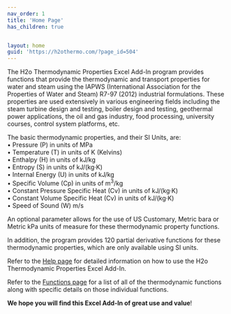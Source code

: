 ```yaml
---
nav_order: 1
title: 'Home Page'
has_children: true


layout: home
guid: 'https://h2othermo.com/?page_id=504'
---
```


The H2o Thermodynamic Properties Excel Add-In program provides functions that provide the thermodynamic and transport properties for water and steam using the IAPWS (International Association for the Properties of Water and Steam) R7-97 (2012) industrial formulations. These properties are used extensively in various engineering fields including the steam turbine design and testing, boiler design and testing, geothermal power applications, the oil and gas industry, food processing, university courses, control system platforms, etc.

The basic thermodynamic properties, and their SI Units, are:  
• Pressure (P) in units of MPa  
• Temperature (T) in units of K (Kelvins)  
• Enthalpy (H) in units of kJ/kg  
• Entropy (S) in units of kJ/(kg·K)  
• Internal Energy (U) in units of kJ/kg  
• Specific Volume (Cp) in units of m<sup>3</sup>/kg  
• Constant Pressure Specific Heat (Cv) in units of kJ/(kg·K)  
• Constant Volume Specific Heat (Cv) in units of kJ/(kg·K)  
• Speed of Sound (W) m/s

An optional parameter allows for the use of US Customary, Metric bara or Metric kPa units of measure for these thermodynamic property functions.

In addition, the program provides 120 partial derivative functions for these thermodynamic properties, which are only available using SI units.

Refer to the [Help page](https://h2othermo.com/help/) for detailed information on how to use the H2o Thermodynamic Properties Excel Add-In.

Refer to the [Functions page](https://h2othermo.com/functions/) for a list of all of the thermodynamic functions along with specific details on those individual functions.

**We hope you will find this Excel Add-In of great use and value**!